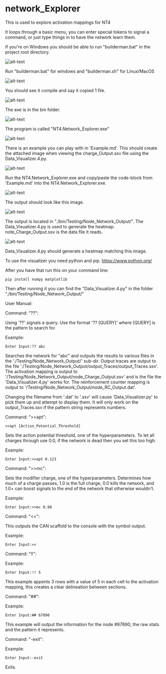 # network_Explorer
This is used to explore activation mappings for NT4

It loops through a basic menu, you can enter special tokens to signal a command, or just type things in to have the network learn them.

If you're on Windows you should be able to run "builderman.bat" in the project root directory.

![alt-text](img/NE.tut.0.png "root")

Run "builderman.bat" for windows and "builderman.sh" for Linux/MacOS

![alt-text](img/NE.tut.1.png "compiling")

You should see it compile and say it copied 1 file.

![alt-text](img/NE.tut.2.png "bin")

The exe is in the bin folder.

![alt-text](img/NE.tut.3.png "exe")

The program is called "NT4.Network_Explorer.exe"

![alt-text](img/NE.tut.4.png "exe")

There is an example you can play with in 'Example.md'. This should create the attached image when viewing the charge_Output.ssv file using the Data_Visualizer.4.py.

![alt-text](img/NE.tut.5.png "copy")

Run the NT4.Network_Explorer.exe and copy/paste the code-block from 'Example.md' into the NT4.Network_Explorer.exe.

![alt-text](img/NE.tut.6.png "runrun")

The output should look like this image.

![alt-text](img/NE.tut.7.png "output")

The output is located in "./bin/Testing/Node_Network_Output/". The Data_Visualizer.4.py is used to generate the heatmap. note_Charge_Output.ssv is the data file it reads.

![alt-text](img/NE.tut.8.png "output heatmap")

Data_Visualizer.4.py should generate a heatmap matching this image.


To use the visualizer you need python and pip.
https://www.python.org/

After you have that run this on your command line:
```
pip install numpy matplotlib
```

Then after running it you can find the "Data_Visualizer.4.py" in the folder "./bin/Testing/Node_Network_Output/"


User Manual:

Command: "??":

Using '??' signals a query. Use the format '?? [QUERY]' where [QUERY] is the pattern to search for.

Example:
```
Enter Input:?? abc
```

Searches the network for "abc" and outputs the results to various files in the './Testing/Node_Network_Output/' sub-dir.
Output traces are output to the file './Testing/Node_Network_Output/output_Traces/output_Traces.ssv'. 
The activation mapping is output to '/Testing/Node_Network_Output/node_Charge_Output.ssv' and is the file the 'Data_Visualizer.4.py' works for. 
The reinforcement counter mapping is output to '/Testing/Node_Network_Output/node_RC_Output.dat'.

Changing the filename from '.dat' to '.ssv' will cause 'Data_Visualizer.py' to pick them up and attempt to display them. It will only work on the output_Traces.ssv if the pattern string represents numbers.



Command: ">>apt":

	>>apt [Action_Potential_Threshold]

Sets the action potential threshold, one of the hyperparameters. To let all charges through use 0.0, if the network is dead then you set this too high.

Example:
```
Enter Input:>>apt 0.123
```



Command: ">>mc":

Sets the modifier charge, one of the hyperparameters. Determines how much of a charge passes, 1.0 is the full charge, 0.0 kills the network, and 1.0+ can boost signals to the end of the network that otherwise wouldn't. 

Example:
```
Enter Input:>>mc 0.98
```



Command: "<<":

This outputs the CAN scaffold to the console with the symbol output.

Example:
```
Enter Input:<<
```



Command: "!!":

Example:
```
Enter Input:!! 5
```

This example appents 3 rows with a value of 5 in each cell to the activation mapping, this creates a clear delineation between sections.


Command: "##":

Example:
```
Enter Input:## 67890
```

This example will output the information for the node #67890, the raw stats and the pattern it represents.




Command: "-exit":

Example:
```
Enter Input:-exit
```
Exits.
